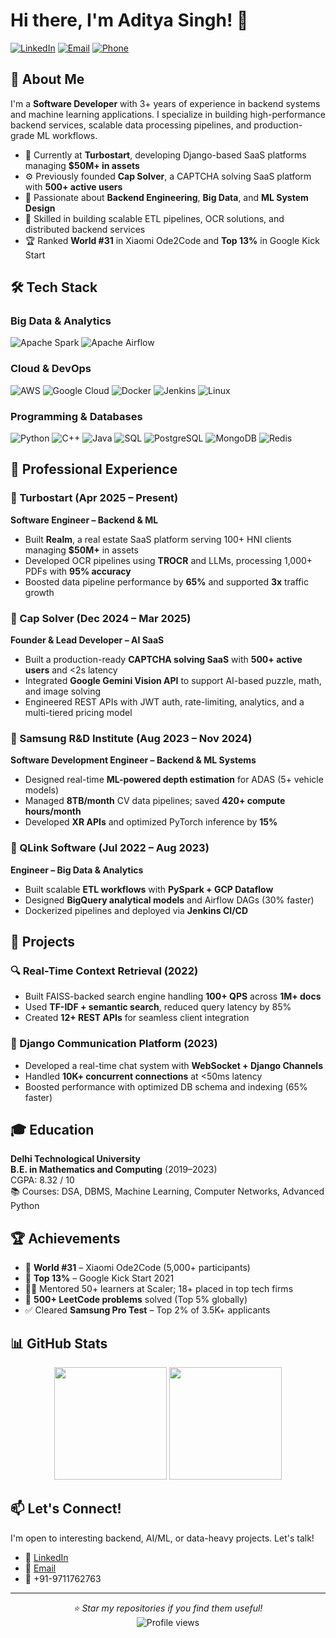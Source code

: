 # Hi there, I'm Aditya Singh! 👋

[![LinkedIn](https://img.shields.io/badge/LinkedIn-0077B5?style=for-the-badge&logo=linkedin&logoColor=white)](https://linkedin.com/in/aditya-singh-21092000)
[![Email](https://img.shields.io/badge/Email-D14836?style=for-the-badge&logo=gmail&logoColor=white)](mailto:adityasinghw84it@gmail.com)
[![Phone](https://img.shields.io/badge/Phone-25D366?style=for-the-badge&logo=whatsapp&logoColor=white)](tel:+919711762763)

## 🚀 About Me

I'm a **Software Developer** with 3+ years of experience in backend systems and machine learning applications. I specialize in building high-performance backend services, scalable data processing pipelines, and production-grade ML workflows.

- 🔭 Currently at **Turbostart**, developing Django-based SaaS platforms managing **$50M+ in assets**
- ⚙️ Previously founded **Cap Solver**, a CAPTCHA solving SaaS platform with **500+ active users**
- 🌱 Passionate about **Backend Engineering**, **Big Data**, and **ML System Design**
- 🧠 Skilled in building scalable ETL pipelines, OCR solutions, and distributed backend services
- 🏆 Ranked **World #31** in Xiaomi Ode2Code and **Top 13%** in Google Kick Start

## 🛠️ Tech Stack

### Big Data & Analytics
![Apache Spark](https://img.shields.io/badge/Apache%20Spark-E25A1C?style=for-the-badge&logo=apachespark&logoColor=white)
![Apache Airflow](https://img.shields.io/badge/Apache%20Airflow-017CEE?style=for-the-badge&logo=apacheairflow&logoColor=white)

### Cloud & DevOps
![AWS](https://img.shields.io/badge/Amazon%20AWS-232F3E?style=for-the-badge&logo=amazonaws&logoColor=white)
![Google Cloud](https://img.shields.io/badge/Google%20Cloud-4285F4?style=for-the-badge&logo=googlecloud&logoColor=white)
![Docker](https://img.shields.io/badge/Docker-2496ED?style=for-the-badge&logo=docker&logoColor=white)
![Jenkins](https://img.shields.io/badge/Jenkins-D24939?style=for-the-badge&logo=jenkins&logoColor=white)
![Linux](https://img.shields.io/badge/Linux-FCC624?style=for-the-badge&logo=linux&logoColor=black)

### Programming & Databases
![Python](https://img.shields.io/badge/Python-3776AB?style=for-the-badge&logo=python&logoColor=white)
![C++](https://img.shields.io/badge/C++-00599C?style=for-the-badge&logo=cplusplus&logoColor=white)
![Java](https://img.shields.io/badge/Java-007396?style=for-the-badge&logo=java&logoColor=white)
![SQL](https://img.shields.io/badge/SQL-4479A1?style=for-the-badge&logo=postgresql&logoColor=white)
![PostgreSQL](https://img.shields.io/badge/PostgreSQL-336791?style=for-the-badge&logo=postgresql&logoColor=white)
![MongoDB](https://img.shields.io/badge/MongoDB-47A248?style=for-the-badge&logo=mongodb&logoColor=white)
![Redis](https://img.shields.io/badge/Redis-DC382D?style=for-the-badge&logo=redis&logoColor=white)

## 💼 Professional Experience

### 🏢 Turbostart (Apr 2025 – Present)  
**Software Engineer – Backend & ML**

- Built **Realm**, a real estate SaaS platform serving 100+ HNI clients managing **$50M+** in assets
- Developed OCR pipelines using **TROCR** and LLMs, processing 1,000+ PDFs with **95% accuracy**
- Boosted data pipeline performance by **65%** and supported **3x** traffic growth

### 🏢 Cap Solver (Dec 2024 – Mar 2025)  
**Founder & Lead Developer – AI SaaS**

- Built a production-ready **CAPTCHA solving SaaS** with **500+ active users** and <2s latency
- Integrated **Google Gemini Vision API** to support AI-based puzzle, math, and image solving
- Engineered REST APIs with JWT auth, rate-limiting, analytics, and a multi-tiered pricing model

### 🏢 Samsung R&D Institute (Aug 2023 – Nov 2024)  
**Software Development Engineer – Backend & ML Systems**

- Designed real-time **ML-powered depth estimation** for ADAS (5+ vehicle models)
- Managed **8TB/month** CV data pipelines; saved **420+ compute hours/month**
- Developed **XR APIs** and optimized PyTorch inference by **15%**

### 🏢 QLink Software (Jul 2022 – Aug 2023)  
**Engineer – Big Data & Analytics**

- Built scalable **ETL workflows** with **PySpark + GCP Dataflow**
- Designed **BigQuery analytical models** and Airflow DAGs (30% faster)
- Dockerized pipelines and deployed via **Jenkins CI/CD**

## 🧪 Projects

### 🔍 Real-Time Context Retrieval (2022)
- Built FAISS-backed search engine handling **100+ QPS** across **1M+ docs**
- Used **TF-IDF + semantic search**, reduced query latency by 85%
- Created **12+ REST APIs** for seamless client integration

### 💬 Django Communication Platform (2023)
- Developed a real-time chat system with **WebSocket + Django Channels**
- Handled **10K+ concurrent connections** at <50ms latency
- Boosted performance with optimized DB schema and indexing (65% faster)

## 🎓 Education

**Delhi Technological University**  
**B.E. in Mathematics and Computing** (2019–2023)  
CGPA: 8.32 / 10  
📚 Courses: DSA, DBMS, Machine Learning, Computer Networks, Advanced Python

## 🏆 Achievements

- 🥇 **World #31** – Xiaomi Ode2Code (5,000+ participants)
- 🎯 **Top 13%** – Google Kick Start 2021
- 🧑‍🏫 Mentored 50+ learners at Scaler; 18+ placed in top tech firms
- 🧠 **500+ LeetCode problems** solved (Top 5% globally)
- ✅ Cleared **Samsung Pro Test** – Top 2% of 3.5K+ applicants

## 📊 GitHub Stats

<div align="center">
  <img height="180em" src="https://github-readme-stats.vercel.app/api?username=aditya-singh0&show_icons=true&theme=tokyonight&include_all_commits=true&count_private=true"/>
  <img height="180em" src="https://github-readme-stats.vercel.app/api/top-langs/?username=aditya-singh0&layout=compact&langs_count=8&theme=tokyonight"/>
</div>

## 📫 Let's Connect!

I'm open to interesting backend, AI/ML, or data-heavy projects. Let's talk!

- 💼 [LinkedIn](https://linkedin.com/in/aditya-singh-21092000)
- 📧 [Email](mailto:adityasinghw84it@gmail.com)
- 📱 +91-9711762763

---

<div align="center">
  <i>⭐ Star my repositories if you find them useful!</i><br>
  <img src="https://komarev.com/ghpvc/?username=aditya-singh0&label=Profile%20views&color=0e75b6&style=flat" alt="Profile views" />
</div>
